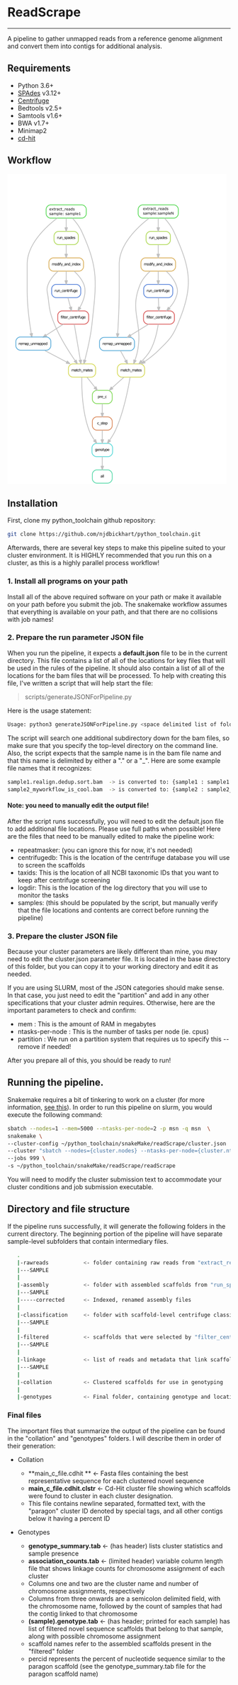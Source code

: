 # ReadScrape
---
A pipeline to gather unmapped reads from a reference genome alignment and convert them into contigs for additional analysis.

## Requirements

* Python 3.6+
* [SPAdes](http://cab.spbu.ru/software/spades/) v3.12+
* [Centrifuge](https://ccb.jhu.edu/software/centrifuge/manual.shtml)
* Bedtools v2.5+
* Samtools v1.6+
* BWA v1.7+
* Minimap2
* [cd-hit](http://weizhongli-lab.org/cd-hit/)

## Workflow

![workflow](https://github.com/njdbickhart/python_toolchain/blob/master/snakeMake/readScrape/readscape_schema.png?raw=true)

## Installation

First, clone my python_toolchain github repository:

```bash
git clone https://github.com/njdbickhart/python_toolchain.git
```

Afterwards, there are several key steps to make this pipeline suited to your cluster environment. It is HIGHLY recommended that you run this on a cluster, as this is a highly parallel process workflow!

### 1. Install all programs on your path

Install all of the above required software on your path or make it available on your path before you submit the job. The snakemake workflow assumes that everything is available on your path, and that there are no collisions with job names!

### 2. Prepare the run parameter JSON file

When you run the pipeline, it expects a **default.json** file to be in the current directory. This file contains a list of all of the locations for key files that will be used in the rules of the pipeline. It should also contain a list of all of the locations for the bam files that will be processed. To help with creating this file, I've written a script that will help start the file:

> scripts/generateJSONForPipeline.py

Here is the usage statement:

```bash
Usage: python3 generateJSONForPipeline.py <space delimited list of folders that contain bams>
```

The script will search one additional subdirectory down for the bam files, so make sure that you specify the top-level directory on the command line. Also, the script expects that the sample name is in the bam file name and that this name is delimited by either a "." or a "_". Here are some example file names that it recognizes:

```bash
sample1.realign.dedup.sort.bam  -> is converted to: {sample1 : sample1.realign.dedup.sort.bam}
sample2_myworkflow_is_cool.bam  -> is converted to: {sample2 : sample2_myworkflow_is_cool.bam}
```

#### Note: you need to manually edit the output file!

After the script runs successfully, you will need to edit the default.json file to add additional file locations. Please use full paths when possible! Here are the files that need to be manually edited to make the pipeline work:

* repeatmasker:  (you can ignore this for now, it's not needed)
* centrifugedb: This is the location of the centrifuge database you will use to screen the scaffolds
* taxids: This is the location of all NCBI taxonomic IDs that you want to keep after centrifuge screening
* logdir: This is the location of the log directory that you will use to monitor the tasks
* samples: (this should be populated by the script, but manually verify that the file locations and contents are correct before running the pipeline)

### 3. Prepare the cluster JSON file

Because your cluster parameters are likely different than mine, you may need to edit the cluster.json parameter file. It is located in the base directory of this folder, but you can copy it to your working directory and edit it as needed.

If you are using SLURM, most of the JSON categories should make sense. In that case,  you just need to edit the "partition" and add in any other specifications that your cluster admin requires. Otherwise, here are the important parameters to check and confirm:

* mem : This is the amount of RAM in megabytes
* ntasks-per-node : This is the number of tasks per node (ie. cpus)
* partition : We run on a partition system that requires us to specify this -- remove if needed!

After you prepare all of this, you should be ready to run!

## Running the pipeline.

Snakemake requires a bit of tinkering to work on a cluster (for more information, [see this](https://snakemake.readthedocs.io/en/v5.1.4/executable.html#cluster-execution)). In order to run this pipeline on slurm, you would execute the following command:

```bash
sbatch --nodes=1 --mem=5000 --ntasks-per-node=2 -p msn -q msn  \			# submit as a normal batch job
snakemake \																	# The snakemake executable
--cluster-config ~/python_toolchain/snakeMake/readScrape/cluster.json   \ 	# Your cluster configuration file
--cluster "sbatch --nodes={cluster.nodes} --ntasks-per-node={cluster.ntasks-per-node} --mem={cluster.mem} --partition={cluster.partition} -q msn -o {cluster.stdout}"    \				# Cluster command for each job. The suffices correspond to the cluster.json file
--jobs 999 \																# max number of jobs that the cluster can maintain per user
-s ~/python_toolchain/snakeMake/readScrape/readScrape						# The snakemake file
```

You will need to modify the cluster submission text to accommodate your cluster conditions and job submission executable.

## Directory and file structure

If the pipeline runs successfully, it will generate the following folders in the current directory. The beginning portion of the pipeline will have separate sample-level subfolders that contain intermediary files.

```bash
   .
   |-rawreads			<- folder containing raw reads from "extract_reads"
   |---SAMPLE
   |
   |-assembly			<- folder with assembled scaffolds from "run_spades"
   |---SAMPLE
   |-----corrected		<- Indexed, renamed assembly files
   |
   |-classification		<- folder with scaffold-level centrifuge classification data
   |---SAMPLE
   |
   |-filtered			<- scaffolds that were selected by "filter_centrifuge"
   |---SAMPLE
   |
   |-linkage			<- list of reads and metadata that link scaffolds to chromosomes
   |---SAMPLE
   |
   |-collation			<- Clustered scaffolds for use in genotyping
   |
   |-genotypes			<- Final folder, containing genotype and location information on each scaffold
```

### Final files

The important files that summarize the output of the pipeline can be found in the "collation" and "genotypes" folders. I will describe them in order of their generation:

* Collation
	* **main_c_file.cdhit	**	<-	Fasta files containing the best representative sequence for each clustered novel sequence
	* **main_c_file.cdhit.clstr** <- Cd-Hit cluster file showing which scaffolds were found to cluster in each cluster designation.
    * This file contains newline separated, formatted text, with the "paragon" cluster ID denoted by special tags, and all other contigs below it having a percent ID

* Genotypes
	* **genotype_summary.tab**	<- (has header) lists cluster statistics and sample presence
	* **association_counts.tab** <- (limited header) variable column length file that shows linkage counts for chromosome assignment of each cluster
    * Columns one and two are the cluster name and number of chromosome assignments, respectively
    * Columns from three onwards are a semicolon delimited field, with the chromosome name, followed by the count of samples that had the contig linked to that chromosome
	* **(sample).genotype.tab** <- (has header; printed for each sample) has list of filtered novel sequence scaffolds that belong to that sample, along with possible chromosome assignment
    * scaffold names refer to the assembled scaffolds present in the "filtered" folder
    * percid represents the percent of nucleotide sequence similar to the paragon scaffold (see the genotype_summary.tab file for the paragon scaffold name)
